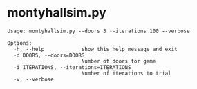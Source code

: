 montyhallsim.py
===============

    Usage: montyhallsim.py --doors 3 --iterations 100 --verbose

    Options:
      -h, --help            show this help message and exit
      -d DOORS, --doors=DOORS
                            Number of doors for game
      -i ITERATIONS, --iterations=ITERATIONS
                            Number of iterations to trial
      -v, --verbose
